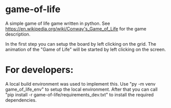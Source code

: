 # game-of-life
A simple game of life game written in python. See https://en.wikipedia.org/wiki/Conway's_Game_of_Life for the game description.

In the first step you can setup the board by left clicking on the grid. The animation of the "Game of Life" will be started by left clicking on the screen.

# For developers:
A local build environment was used to implement this. Use "py -m venv game_of_life_env" to setup the local environment. After that you can call "pip install -r game-of-life/requirements_dev.txt" to install the required dependencies. 